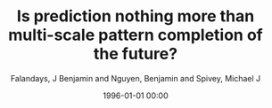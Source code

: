---
layout: post
title: Is prediction nothing more than multi-scale pattern completion of the future?

date: 1996-01-01 00:00
author: Falandays, J Benjamin and Nguyen, Benjamin and Spivey, Michael J
tags: ["dynamical systems theory","language","neural networks","pattern completion","predictive coding","predictive processing"]
journal: Brain Research

link: https://doi.org/10.1016/j.brainres.2021.147578

year: 2021
---